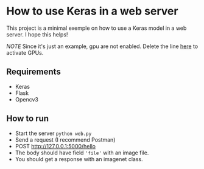 # How to use Keras in a web server

This project is a minimal exemple on how to use a Keras model in a web server.
I hope this helps!

*NOTE* Since it's just an example, gpu are not enabled. Delete the line [here](https://github.com/Dref360/tuto_keras_web/blob/master/keras_model.py#L3) to activate GPUs.


## Requirements
* Keras
* Flask
* Opencv3

## How to run
* Start the server `python web.py`
* Send a request (I recommend Postman)
 * POST http://127.0.0.1:5000/hello
 * The body should have field `'file'` with an image file.
* You should get a response with an imagenet class.